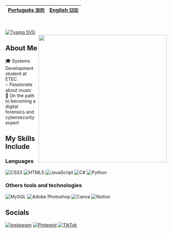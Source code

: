| [Português 🇧🇷](https://github.com/nicksarahh/nicksarahh/blob/6aa5d9235010cd7e9ff625a46d88b8b6022293d1/READMEptbr.md) | [English 🇺🇸](https://github.com/nicksarahh/nicksarahh/blob/8b5dc9b675083ae11ce0612aa48d496737f12a81/README.md) |
|---|---|

<br>

[![Typing SVG](https://readme-typing-svg.demolab.com?font=Quicksand&weight=700&size=35&pause=1000&color=8C52FF&width=435&lines=Hi%2C+I'm+Nicoly)](https://git.io/typing-svg)<br>
<img src="https://i.pinimg.com/originals/dc/2a/a7/dc2aa7219ef6c877897de0efe38b31d9.gif" width="400" align="right">

## About Me
🎓 Systems Development student at ETEC<br>🎶 Passionate about music<br>🚀 On the path to becoming a digital forensics and cybersecurity expert

## My Skills Include
### Languages
![CSS3](https://img.shields.io/badge/css3-%231572B6.svg?style=flat&logo=css3&logoColor=white) ![HTML5](https://img.shields.io/badge/html5-%23E34F26.svg?style=flat&logo=html5&logoColor=white) ![JavaScript](https://img.shields.io/badge/javascript-%23323330.svg?style=flat&logo=javascript&logoColor=%23F7DF1E) 
![C#](https://img.shields.io/badge/c%23-%23239120.svg?style=flat&logo=csharp&logoColor=white) ![Python](https://img.shields.io/badge/python-3670A0?style=flat&logo=python&logoColor=ffdd54)

### Others tools and technologies
![MySQL](https://img.shields.io/badge/mysql-4479A1.svg?style=flat&logo=mysql&logoColor=white) ![Adobe Photoshop](https://img.shields.io/badge/adobe%20photoshop-%2331A8FF.svg?style=flat&logo=adobe%20photoshop&logoColor=white) ![Canva](https://img.shields.io/badge/Canva-%2300C4CC.svg?style=flat&logo=Canva&logoColor=white) ![Notion](https://img.shields.io/badge/Notion-%23000000.svg?style=flat&logo=notion&logoColor=white)

## Socials
[![Instagram](https://img.shields.io/badge/Instagram-%23E4405F.svg?logo=Instagram&logoColor=white)](https://instagram.com/nicksarahh) [![Pinterest](https://img.shields.io/badge/Pinterest-%23E60023.svg?logo=Pinterest&logoColor=white)](https://pinterest.com/nicksarah_) [![TikTok](https://img.shields.io/badge/TikTok-%23000000.svg?logo=TikTok&logoColor=white)](https://tiktok.com/@nicksarah) 


<!-- Proudly created with GPRM ( https://gprm.itsvg.in ) -->
